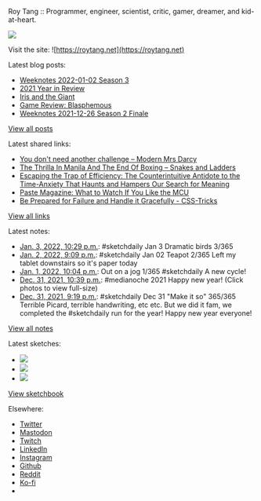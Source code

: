 Roy Tang :: Programmer, engineer, scientist, critic, gamer, dreamer, and kid-at-heart.

![](https://roytang.net/static/img/profile.jpg)

Visit the site: ![https://roytang.net](https://roytang.net)

Latest blog posts:

- [Weeknotes 2022-01-02 Season 3](https://roytang.net/2022/01/weeknotes-01-02/)
- [2021 Year in Review](https://roytang.net/2022/01/2021-year-in-review/)
- [Iris and the Giant](https://roytang.net/2021/12/iris-and-the-giant/)
- [Game Review: Blasphemous](https://roytang.net/2021/12/blasphemous/)
- [Weeknotes 2021-12-26 Season 2 Finale](https://roytang.net/2021/12/weeknotes-12-26/)

[View all posts](https://roytang.net/blog)

Latest shared links:

- [You don&#x27;t need another challenge – Modern Mrs Darcy](https://roytang.net/2021/12/you-dont-need-another-challenge-modern-mrs-darcy/)
- [The Thrilla In Manila And The End Of Boxing – Snakes and Ladders](https://roytang.net/2021/12/the-thrilla-in-manila-and-the-end-of-boxing-snakes-and-ladders/)
- [Escaping the Trap of Efficiency: The Counterintuitive Antidote to the Time-Anxiety That Haunts and Hampers Our Search for Meaning](https://roytang.net/2021/12/escaping-the-trap-of-efficiency-the-counterintuitive-antidote-to-the-time-anxiety-that-haunts-and-ha/)
- [Paste Magazine: What to Watch If You Like the MCU](https://roytang.net/2021/12/86fedb4b6a46749b6095715f0cb3a4fb/)
- [Be Prepared for Failure and Handle it Gracefully - CSS-Tricks](https://roytang.net/2021/12/e96d33dad65613712f7de14f77b9ad38/)

[View all links](https://roytang.net/links)

Latest notes:

- [Jan. 3, 2022, 10:29 p.m.](https://roytang.net/2022/01/042d4ca49ae14d9c4ed29b6629258884/): #sketchdaily Jan 3 Dramatic birds 3/365
- [Jan. 2, 2022, 9:09 p.m.](https://roytang.net/2022/01/b5892488fcd049c4c1dae9580f62301e/): #sketchdaily Jan 02 Teapot 2/365 Left my tablet downstairs so it&#x27;s paper today
- [Jan. 1, 2022, 10:04 p.m.](https://roytang.net/2022/01/ca0cadc5d9ba79d5fde2d5916918acd9/): Out on a jog 1/365 #sketchdaily A new cycle!
- [Dec. 31, 2021, 10:39 p.m.](https://roytang.net/2021/12/1476925903674707970/): #medianoche 2021 Happy new year! (Click photos to view full-size)
- [Dec. 31, 2021, 9:19 p.m.](https://roytang.net/2021/12/600746257dd2560b7dfb9e3e6abacb57/): #sketchdaily Dec 31 &quot;Make it so&quot; 365/365 Terrible Picard, terrible handwriting, etc etc. But we did it fam, we completed the #sketchdaily run for the year! Happy new year everyone!

[View all notes](https://roytang.net/notes)

Latest sketches:


- ![](https://roytang.net/media/cache/13/1d/131d8c4560e73a11dc839db26b3c4067.jpg)
- ![](https://roytang.net/media/cache/52/e2/52e27e8c6c56645cc8e6a18fb1764d6f.jpg)
- ![](https://roytang.net/media/cache/d5/f5/d5f5acb9903c4ec3a75a9d09ead8e43a.jpg)

[View sketchbook](https://roytang.net/albums/sketchbook)


Elsewhere:

- [Twitter](https://twitter.com/roytang)
- [Mastodon](https://mastodon.technology/@roytang)
- [Twitch](https://twitch.tv/twitchyroy)
- [LinkedIn](https://www.linkedin.com/in/roytang)
- [Instagram](https://instagram.com/roytang0400)
- [Github](https://github.com/roytang)
- [Reddit](https://reddit.com/u/hungryroy)
- [Ko-fi](https://ko-fi.com/roytang)
- [](mailto:hello@roytang.net)
